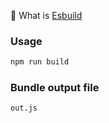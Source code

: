 🚀 What is [Esbuild](https://esbuild.github.io/)

### Usage

```js
npm run build
```

### Bundle output file

`out.js`
